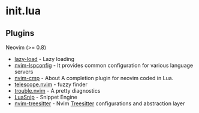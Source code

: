 # init.lua

## Plugins
Neovim (>= 0.8)

- [lazy-load](https://github.com/folke/lazy.nvim) - Lazy loading
- [nvim-lspconfig](https://github.com/neovim/nvim-lspconfig) - It provides common configuration for various language servers
- [nvim-cmp](https://github.com/hrsh7th/nvim-cmp) - About A completion plugin for neovim coded in Lua.
- [telescope.nvim](https://github.com/nvim-telescope/telescope.nvim) - fuzzy finder
- [trouble.nvim](https://github.com/folke/trouble.nvim) - A pretty diagnostics
- [LuaSnip](https://github.com/L3MON4D3/LuaSnip) - Snippet Engine
- [nvim-treesitter](https://github.com/nvim-treesitter/nvim-treesitter) - Nvim [Treesitter](https://github.com/tree-sitter/tree-sitter) configurations and abstraction layer
